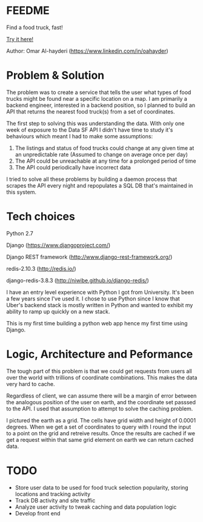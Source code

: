 # FEEDME
Find a food truck, fast!

[Try it here!](https://arcane-beach-1328.herokuapp.com/proximitysearch/nearby/37.794656/-122.424326?count=10&format=json)

Author: Omar Al-hayderi (https://www.linkedin.com/in/oahayder)

# Problem & Solution
The problem was to create a service that tells the user what types of food trucks might be found near a specific location on a map. I am primarily a backend engineer, interested in a backend position, so I planned to build an API that returns the nearest food truck(s) from a set of coordinates.

The first step to solving this was understanding the data. With only one week of exposure to the Data SF API I didn't have time to study it's behaviours which meant I had to make some assumptions:

1. The listings and status of food trucks could change at any given time at an unpredictable rate (Assumed to change on average once per day)
2. The API could be unreachable at any time for a prolonged period of time
3. The API could periodically have incorrect data

I tried to solve all these problems by building a daemon process that scrapes the API every night and repopulates a SQL DB that's maintained in this system.

# Tech choices
Python 2.7

Django (https://www.djangoproject.com/)

Django REST framework (http://www.django-rest-framework.org/)

redis-2.10.3 (http://redis.io/)

django-redis-3.8.3 (http://niwibe.github.io/django-redis/)

I have an entry level experience with Python I got from University. It's been a few years since I've used it. I chose to use Python since I know that Uber's backend stack is mostly written in Python and wanted to exhibit my ability to ramp up quickly on a new stack.

This is my first time building a python web app hence my first time using Django.

# Logic, Architecture and Peformance
The tough part of this problem is that we could get requests from users all over the world with trillions of coordinate combinations. This makes the data very hard to cache.

Regardless of client, we can assume there will be a margin of error between the analogous position of the user on earth, and the coordinate set passsed to the API. I used that assumption to attempt to solve the caching problem.

I pictured the earth as a grid. The cells have grid width and height of 0.0001 degrees. When we get a set of coordinates to query with I round the input to a point on the grid and retreive results. Once the results are cached if we get a request within that same grid element on earth we can return cached data.

# TODO
* Store user data to be used for food truck selection popularity, storing locations and tracking activity
* Track DB activity and site traffic
* Analyze user activity to tweak caching and data population logic
* Develop front end
